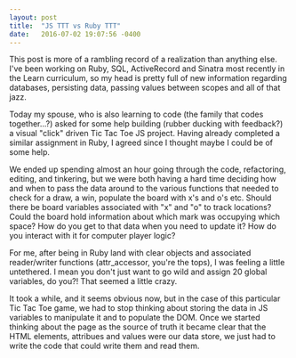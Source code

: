 ```yaml
---
layout: post
title:  "JS TTT vs Ruby TTT"
date:   2016-07-02 19:07:56 -0400
---
```



This post is more of a rambling record of a realization than anything else. I've been working on Ruby, SQL, ActiveRecord and Sinatra most recently in the Learn curriculum, so my head is pretty full of new information regarding databases, persisting data, passing values between scopes and all of that jazz.

Today my spouse, who is also learning to code (the family that codes together...?) asked for some help building (rubber ducking with feedback?) a visual "click" driven Tic Tac Toe JS project. Having already completed a similar assignment in Ruby, I agreed since I thought maybe I could be of some help.

We ended up spending almost an hour going through the code, refactoring, editing, and tinkering, but we were both having a hard time deciding how and when to pass the data around to the various functions that needed to check for a draw, a win, populate the board with x's and o's etc. Should there be board variables associated with "x" and "o" to track locations? Could the board hold information about which mark was occupying which space? How do you get to that data when you need to update it? How do you interact with it for computer player logic?

For me, after being in Ruby land with clear objects and associated reader/writer functions (attr_accessor, you're the tops), I was feeling a little untethered. I mean you don't just want to go wild and assign 20 global variables, do you?! That seemed a little crazy.

It took a while, and it seems obvious now, but in the case of this particular Tic Tac Toe game, we had to stop thinking about storing the data in JS variables to manipulate it and to populate the DOM. Once we started thinking about the page as the source of truth it became clear that the HTML elements, attribues and values were our data store, we just had to write the code that could write them and read them.
